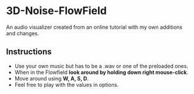 # 3D-Noise-FlowField
 An audio visualizer created from an online tutorial with my own additions and changes.

## Instructions
- Use your own music but has to be a .wav
  or one of the preloaded ones.
- When in the Flowfield **look around by holding down right mouse-click**.
- Move around using **W, A, S, D**.
- Feel free to play with the values in options.
